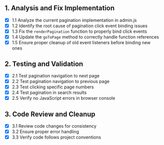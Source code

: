 ## 1. Analysis and Fix Implementation
- [x] 1.1 Analyze the current pagination implementation in admin.js
- [x] 1.2 Identify the root cause of pagination click event binding issues
- [x] 1.3 Fix the `renderPagination` function to properly bind click events
- [x] 1.4 Update the `goToPage` method to correctly handle function references
- [x] 1.5 Ensure proper cleanup of old event listeners before binding new ones

## 2. Testing and Validation
- [x] 2.1 Test pagination navigation to next page
- [x] 2.2 Test pagination navigation to previous page
- [x] 2.3 Test clicking specific page numbers
- [x] 2.4 Test pagination in search results
- [x] 2.5 Verify no JavaScript errors in browser console

## 3. Code Review and Cleanup
- [x] 3.1 Review code changes for consistency
- [x] 3.2 Ensure proper error handling
- [x] 3.3 Verify code follows project conventions